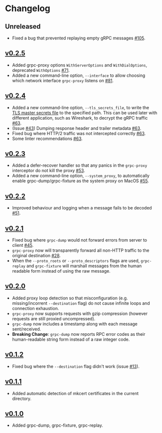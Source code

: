 # Changelog

## Unreleased
* Fixed a bug that prevented replaying empty gRPC messages [#105](https://github.com/bradleyjkemp/grpc-tools/pull/105).

## [v0.2.5](https://github.com/bradleyjkemp/grpc-tools/releases/tag/v0.2.5)
* Added grpc-proxy options `WithServerOptions` and `WithDialOptions`, deprecated `WithOptions` [#71](https://github.com/bradleyjkemp/grpc-tools/pull/71).
* Added a new command-line option, `--interface` to allow choosing which network interface `grpc-proxy` listens on [#81](https://github.com/bradleyjkemp/grpc-tools/pull/81).

## [v0.2.4](https://github.com/bradleyjkemp/grpc-tools/releases/tag/v0.2.4)
* Added a new command-line option, `--tls_secrets_file`, to write the [TLS master secrets file](https://developer.mozilla.org/en-US/docs/Mozilla/Projects/NSS/Key_Log_Format) to the specified path. This can be used later with different application, such as Wireshark, to decrypt the gRPC traffic  [#63](https://github.com/bradleyjkemp/grpc-tools/pull/63).
* (Issue [#43](https://github.com/bradleyjkemp/grpc-tools/issues/43)) Dumping response header and trailer metadata [#63](https://github.com/bradleyjkemp/grpc-tools/pull/63).
* Fixed bug where HTTP/2 traffic was not intercepted correctly  [#63](https://github.com/bradleyjkemp/grpc-tools/pull/63).
* Some linter recommendations [#63](https://github.com/bradleyjkemp/grpc-tools/pull/63).

## [v0.2.3](https://github.com/bradleyjkemp/grpc-tools/releases/tag/v0.2.3)
* Added a defer-recover handler so that any panics in the `grpc-proxy` interceptor do not kill the proxy [#53](https://github.com/bradleyjkemp/grpc-tools/pull/53).
* Added a new command-line option, `--system_proxy`, to automatically enable grpc-dump/grpc-fixture as the system proxy on MacOS [#55](https://github.com/bradleyjkemp/grpc-tools/pull/55).

## [v0.2.2](https://github.com/bradleyjkemp/grpc-tools/releases/tag/v0.2.2)
* Improved behaviour and logging when a message fails to be decoded [#51](https://github.com/bradleyjkemp/grpc-tools/pull/51).

## [v0.2.1](https://github.com/bradleyjkemp/grpc-tools/releases/tag/v0.2.1)
* Fixed bug where `grpc-dump` would not forward errors from server to client [#45](https://github.com/bradleyjkemp/grpc-tools/pull/45).
* `grpc-proxy` now will transparently forward all non-HTTP traffic to the original destination [#28](https://github.com/bradleyjkemp/grpc-tools/pull/28).
* When the `--proto_roots` or `--proto_descriptors` flags are used, `grpc-replay` and `grpc-fixture` will marshall messages from the human readable form instead of using the raw message.

## [v0.2.0](https://github.com/bradleyjkemp/grpc-tools/releases/tag/v0.2.0)
* Added proxy loop detection so that misconfiguration (e.g. missing/incorrent `--destination` flag) do not cause infinite loops and connection exhaustion.
* `grpc-proxy` now supports requests with gzip compression (however requests are still proxied uncompressed).
* `grpc-dump` now includes a timestamp along with each message sent/received.
* **Breaking Change**: `grpc-dump` now reports RPC error codes as their human-readable string form instead of a raw integer code.

## [v0.1.2](https://github.com/bradleyjkemp/grpc-tools/releases/tag/v0.1.2)
* Fixed bug where the `--destination` flag didn't work (issue [#13](https://github.com/bradleyjkemp/grpc-tools/issues/13)).

## [v0.1.1](https://github.com/bradleyjkemp/grpc-tools/releases/tag/v0.1.1)
* Added automatic detection of mkcert certificates in the current directory.

## [v0.1.0](https://github.com/bradleyjkemp/grpc-tools/releases/tag/v0.1.0)
* Added grpc-dump, grpc-fixture, grpc-replay.
